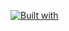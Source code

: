 [![Built with](https://img.shields.io/badge/Built%20with-Stima%20API-blueviolet?logo=robot)](https://api.stima.tech)

